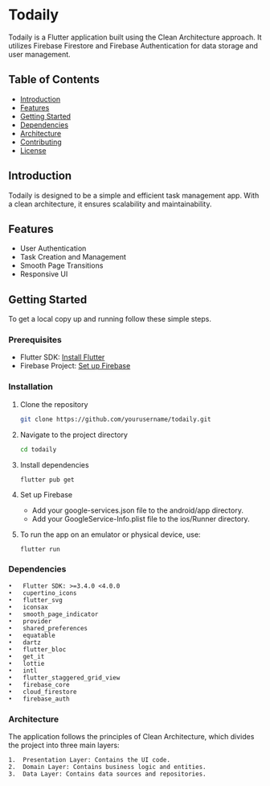 # Todaily

Todaily is a Flutter application built using the Clean Architecture approach. It utilizes Firebase Firestore and Firebase Authentication for data storage and user management.

## Table of Contents

- [Introduction](#introduction)
- [Features](#features)
- [Getting Started](#getting-started)
- [Dependencies](#dependencies)
- [Architecture](#architecture)
- [Contributing](#contributing)
- [License](#license)

## Introduction

Todaily is designed to be a simple and efficient task management app. With a clean architecture, it ensures scalability and maintainability.

## Features

- User Authentication
- Task Creation and Management
- Smooth Page Transitions
- Responsive UI

## Getting Started

To get a local copy up and running follow these simple steps.

### Prerequisites

- Flutter SDK: [Install Flutter](https://flutter.dev/docs/get-started/install)
- Firebase Project: [Set up Firebase](https://firebase.google.com/docs/flutter/setup)

### Installation

1. Clone the repository
   ```sh
   git clone https://github.com/yourusername/todaily.git
   ```

2. Navigate to the project directory
     ```sh
   cd todaily
   ```

3. Install dependencies
    ```
    flutter pub get
    ```
4.	Set up Firebase
      -	Add your google-services.json file to the android/app directory.
      -	Add your GoogleService-Info.plist file to the ios/Runner directory.

5. To run the app on an emulator or physical device, use:
    ```
    flutter run
    ```

### Dependencies
	•	Flutter SDK: >=3.4.0 <4.0.0
	•	cupertino_icons
	•	flutter_svg
	•	iconsax
	•	smooth_page_indicator
	•	provider
	•	shared_preferences
	•	equatable
	•	dartz
	•	flutter_bloc
	•	get_it
	•	lottie
	•	intl
	•	flutter_staggered_grid_view
	•	firebase_core
	•	cloud_firestore
	•	firebase_auth

### Architecture

The application follows the principles of Clean Architecture, which divides the project into three main layers:

	1.	Presentation Layer: Contains the UI code.
	2.	Domain Layer: Contains business logic and entities.
	3.	Data Layer: Contains data sources and repositories.